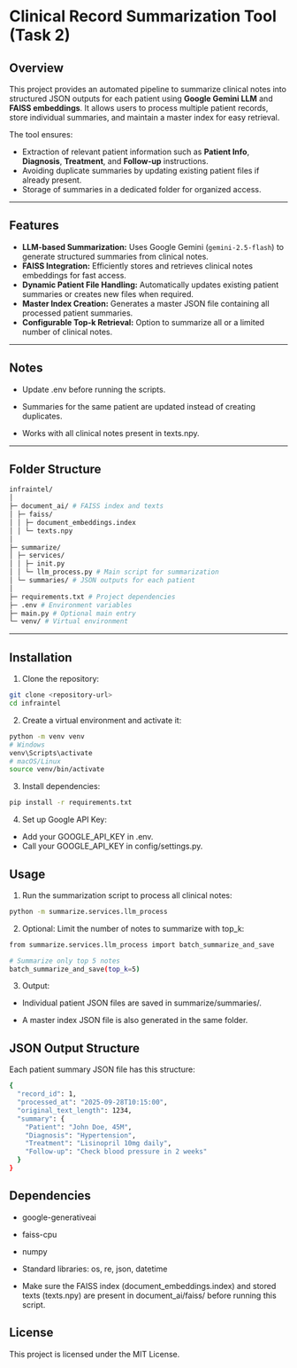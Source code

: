 # Clinical Record Summarization Tool (Task 2)

## Overview
This project provides an automated pipeline to summarize clinical notes into structured JSON outputs for each patient using **Google Gemini LLM** and **FAISS embeddings**. It allows users to process multiple patient records, store individual summaries, and maintain a master index for easy retrieval.

The tool ensures:
- Extraction of relevant patient information such as **Patient Info**, **Diagnosis**, **Treatment**, and **Follow-up** instructions.
- Avoiding duplicate summaries by updating existing patient files if already present.
- Storage of summaries in a dedicated folder for organized access.

---

## Features
- **LLM-based Summarization:** Uses Google Gemini (`gemini-2.5-flash`) to generate structured summaries from clinical notes.
- **FAISS Integration:** Efficiently stores and retrieves clinical notes embeddings for fast access.
- **Dynamic Patient File Handling:** Automatically updates existing patient summaries or creates new files when required.
- **Master Index Creation:** Generates a master JSON file containing all processed patient summaries.
- **Configurable Top-k Retrieval:** Option to summarize all or a limited number of clinical notes.

---

## Notes

- Update .env before running the scripts.

- Summaries for the same patient are updated instead of creating duplicates.

- Works with all clinical notes present in texts.npy.

--- 

## Folder Structure

```bash
infraintel/
│
├─ document_ai/ # FAISS index and texts
│ ├─ faiss/
│ │ ├─ document_embeddings.index
│ │ └─ texts.npy
│
├─ summarize/
│ ├─ services/
│ │ ├─ init.py
│ │ └─ llm_process.py # Main script for summarization
│ └─ summaries/ # JSON outputs for each patient
│
├─ requirements.txt # Project dependencies
├─ .env # Environment variables
├─ main.py # Optional main entry
└─ venv/ # Virtual environment
```

---

## Installation

1. Clone the repository:

```bash
git clone <repository-url>
cd infraintel
```

2. Create a virtual environment and activate it:

```bash
python -m venv venv
# Windows
venv\Scripts\activate
# macOS/Linux
source venv/bin/activate
```

3. Install dependencies:

```bash
pip install -r requirements.txt
```

4. Set up Google API Key:

- Add your GOOGLE_API_KEY in .env.
- Call your GOOGLE_API_KEY in config/settings.py.

## Usage

1. Run the summarization script to process all clinical notes:

```bash
python -m summarize.services.llm_process
```

2. Optional: Limit the number of notes to summarize with top_k:

```bash
from summarize.services.llm_process import batch_summarize_and_save

# Summarize only top 5 notes
batch_summarize_and_save(top_k=5)
```

3. Output:

- Individual patient JSON files are saved in summarize/summaries/.

- A master index JSON file is also generated in the same folder.

## JSON Output Structure

Each patient summary JSON file has this structure:

```bash
{
  "record_id": 1,
  "processed_at": "2025-09-28T10:15:00",
  "original_text_length": 1234,
  "summary": {
    "Patient": "John Doe, 45M",
    "Diagnosis": "Hypertension",
    "Treatment": "Lisinopril 10mg daily",
    "Follow-up": "Check blood pressure in 2 weeks"
  }
}
```

## Dependencies

- google-generativeai

- faiss-cpu

- numpy

- Standard libraries: os, re, json, datetime

- Make sure the FAISS index (document_embeddings.index) and stored texts (texts.npy) are present in document_ai/faiss/ before running this script.

## License

This project is licensed under the MIT License.

